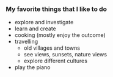 ### My favorite things that I like to do

* explore and investigate
* learn and create
* cooking (mostly enjoy the outcome)
* travelling 
  * old villages and towns 
  * see views, sunsets, nature views
  * explore different cultures
* play the piano   

